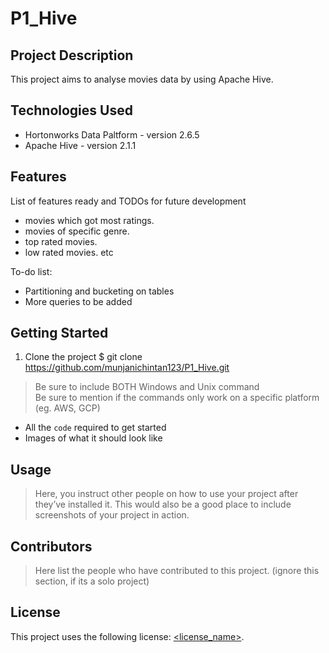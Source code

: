 # P1_Hive

## Project Description

This project aims to analyse movies data by using Apache Hive.

## Technologies Used

* Hortonworks Data Paltform - version 2.6.5
* Apache Hive - version 2.1.1

## Features

List of features ready and TODOs for future development
* movies which got most ratings.
* movies of specific genre.
* top rated movies.
* low rated movies. etc

To-do list:
* Partitioning and bucketing on tables
* More queries to be added

## Getting Started
   
1. Clone the project
$ git clone https://github.com/munjanichintan123/P1_Hive.git

> Be sure to include BOTH Windows and Unix command  
> Be sure to mention if the commands only work on a specific platform (eg. AWS, GCP)

- All the `code` required to get started
- Images of what it should look like

## Usage

> Here, you instruct other people on how to use your project after they’ve installed it. This would also be a good place to include screenshots of your project in action.

## Contributors

> Here list the people who have contributed to this project. (ignore this section, if its a solo project)

## License

This project uses the following license: [<license_name>](<link>).

